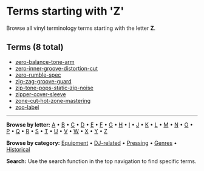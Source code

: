 # Terms starting with 'Z'

Browse all vinyl terminology terms starting with the letter **Z**.

## Terms (8 total)

- [zero-balance-tone-arm](../terms/z/zero-balance-tone-arm.md)
- [zero-inner-groove-distortion-cut](../terms/z/zero-inner-groove-distortion-cut.md)
- [zero-rumble-spec](../terms/z/zero-rumble-spec.md)
- [zig-zag-groove-guard](../terms/z/zig-zag-groove-guard.md)
- [zip-tone-pops-static-zip-noise](../terms/z/zip-tone-pops-static-zip-noise.md)
- [zipper-cover-sleeve](../terms/z/zipper-cover-sleeve.md)
- [zone-cut-hot-zone-mastering](../terms/z/zone-cut-hot-zone-mastering.md)
- [zoo-label](../terms/z/zoo-label.md)


---

**Browse by letter:** [A](a.md) • [B](b.md) • [C](c.md) • [D](d.md) • [E](e.md) • [F](f.md) • [G](g.md) • [H](h.md) • [I](i.md) • [J](j.md) • [K](k.md) • [L](l.md) • [M](m.md) • [N](n.md) • [O](o.md) • [P](p.md) • [Q](q.md) • [R](r.md) • [S](s.md) • [T](t.md) • [U](u.md) • [V](v.md) • [W](w.md) • [X](x.md) • [Y](y.md) • [Z](z.md)

**Browse by category:** [Equipment](../tags/equipment.md) • [DJ-related](../tags/dj-related.md) • [Pressing](../tags/pressing.md) • [Genres](../tags/genres.md) • [Historical](../tags/historical.md)

**Search:** Use the search function in the top navigation to find specific terms.

